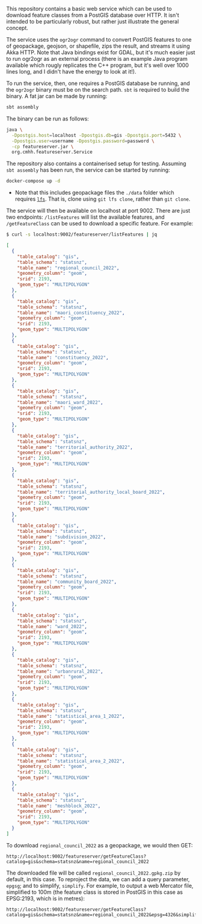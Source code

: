 This repository contains a basic web service which can be used to download feature classes from a PostGIS database over HTTP.  It isn't intended to be particularly robust, but rather just illustrate the general concept.

The service uses the `ogr2ogr` command to convert PostGIS features to one of geopackage, geojson, or shapefile, zips the result, and streams it using Akka HTTP.  Note that Java bindings exist for GDAL, but it's much easier just to run ogr2ogr as an external process (there is an example Java program available which rougly replicates the C++ program, but it's well over 1000 lines long, and I didn't have the energy to look at it!).

To run the service, then, one requires a PostGIS database be running, and the `ogr2ogr` binary must be on the search path.  `sbt` is required to build the binary.  A fat jar can be made by running:

```bash
sbt assembly
```

The binary can be run as follows:

```bash
java \
  -Dpostgis.host=localhost -Dpostgis.db=gis -Dpostgis.port=5432 \
  -Dpostgis.user=username -Dpostgis.password=password \
  -cp featureserver.jar \
  org.cmhh.featureserver.Service
```

The repository also contains a containerised setup for testing.  Assuming `sbt assembly` has been run, the service can be started by running:

```bash
docker-compose up -d
```

* Note that this includes geopackage files the `./data` folder which requires [`lfs`](https://git-lfs.github.com/).  That is, clone using `git lfs clone`, rather than `git clone`. 

The service will then be available on localhost at port 9002.  There are just two endpoints: `/listFeatures` will list the available features, and `/getFeatureClass` can be used to download a specific feature.  For example:

```bash
$ curl -s localhost:9002/featureserver/listFeatures | jq
```
```json
[
  {
    "table_catalog": "gis",
    "table_schema": "statsnz",
    "table_name": "regional_council_2022",
    "geometry_column": "geom",
    "srid": 2193,
    "geom_type": "MULTIPOLYGON"
  },
  {
    "table_catalog": "gis",
    "table_schema": "statsnz",
    "table_name": "maori_constituency_2022",
    "geometry_column": "geom",
    "srid": 2193,
    "geom_type": "MULTIPOLYGON"
  },
  {
    "table_catalog": "gis",
    "table_schema": "statsnz",
    "table_name": "constituency_2022",
    "geometry_column": "geom",
    "srid": 2193,
    "geom_type": "MULTIPOLYGON"
  },
  {
    "table_catalog": "gis",
    "table_schema": "statsnz",
    "table_name": "maori_ward_2022",
    "geometry_column": "geom",
    "srid": 2193,
    "geom_type": "MULTIPOLYGON"
  },
  {
    "table_catalog": "gis",
    "table_schema": "statsnz",
    "table_name": "territorial_authority_2022",
    "geometry_column": "geom",
    "srid": 2193,
    "geom_type": "MULTIPOLYGON"
  },
  {
    "table_catalog": "gis",
    "table_schema": "statsnz",
    "table_name": "territorial_authority_local_board_2022",
    "geometry_column": "geom",
    "srid": 2193,
    "geom_type": "MULTIPOLYGON"
  },
  {
    "table_catalog": "gis",
    "table_schema": "statsnz",
    "table_name": "subdivision_2022",
    "geometry_column": "geom",
    "srid": 2193,
    "geom_type": "MULTIPOLYGON"
  },
  {
    "table_catalog": "gis",
    "table_schema": "statsnz",
    "table_name": "community_board_2022",
    "geometry_column": "geom",
    "srid": 2193,
    "geom_type": "MULTIPOLYGON"
  },
  {
    "table_catalog": "gis",
    "table_schema": "statsnz",
    "table_name": "ward_2022",
    "geometry_column": "geom",
    "srid": 2193,
    "geom_type": "MULTIPOLYGON"
  },
  {
    "table_catalog": "gis",
    "table_schema": "statsnz",
    "table_name": "urbanrural_2022",
    "geometry_column": "geom",
    "srid": 2193,
    "geom_type": "MULTIPOLYGON"
  },
  {
    "table_catalog": "gis",
    "table_schema": "statsnz",
    "table_name": "statistical_area_1_2022",
    "geometry_column": "geom",
    "srid": 2193,
    "geom_type": "MULTIPOLYGON"
  },
  {
    "table_catalog": "gis",
    "table_schema": "statsnz",
    "table_name": "statistical_area_2_2022",
    "geometry_column": "geom",
    "srid": 2193,
    "geom_type": "MULTIPOLYGON"
  },
  {
    "table_catalog": "gis",
    "table_schema": "statsnz",
    "table_name": "meshblock_2022",
    "geometry_column": "geom",
    "srid": 2193,
    "geom_type": "MULTIPOLYGON"
  }
]
```

To download `regional_council_2022` as a geopackage, we would then GET:

```plaintext
http://localhost:9002/featureserver/getFeatureClass?catalog=gis&schema=statsnz&name=regional_council_2022
```

The downloaded file will be called `regional_council_2022.gpkg.zip` by default, in this case.  To reproject the data, we can add a query parameter, `epgsg`; and to simplify, `simplify`.  For example, to output a web Mercator file, simplified to 100m (the feature class is stored in PostGIS in this case as EPSG:2193, which is in metres):

```plaintext
http://localhost:9002/featureserver/getFeatureClass?catalog=gis&schema=statsnz&name=regional_council_2022&epsg=4326&simplify=100
```